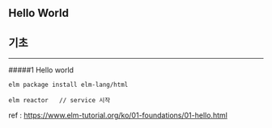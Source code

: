 Hello World
------------

## 기초
------------
#####1 Hello world

```
elm package install elm-lang/html

elm reactor   // service 시작
```


ref : https://www.elm-tutorial.org/ko/01-foundations/01-hello.html
